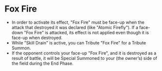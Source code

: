 # Fox Fire

*   In order to activate its effect, "Fox Fire" must be face-up when the attack that destroyed it was declared (like "Atomic Firefly"). If a face-down "Fox Fire" is attacked, its effect is not applied even though it is face-up when destroyed.
*   While "Skill Drain" is active, you can Tribute "Fox Fire" for a Tribute Summon.
*   If the opponent controls your face-up "Fox Fire", and it is destroyed as a result of battle, it will be Special Summoned to your (the owner’s) side of the field during the End Phase.
